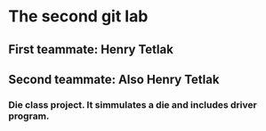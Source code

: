 # The second git lab
## First teammate: Henry Tetlak
## Second teammate: Also Henry Tetlak
### Die class project. It simmulates a die and includes driver program.
